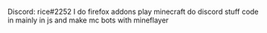 Discord: rice#2252
I do firefox addons play minecraft do discord stuff code in mainly in js and make mc bots with mineflayer
